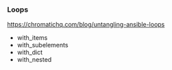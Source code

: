 ### Loops

https://chromatichq.com/blog/untangling-ansible-loops

- with_items
- with_subelements
- with_dict
- with_nested

